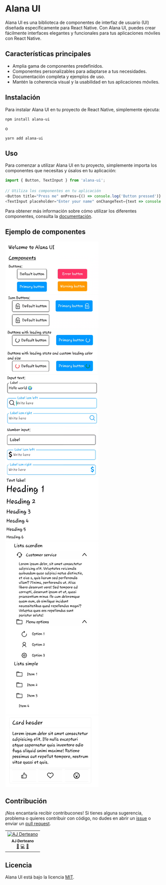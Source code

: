 # Alana UI

Alana UI es una biblioteca de componentes de interfaz de usuario (UI) diseñada específicamente para React Native. Con Alana UI, puedes crear fácilmente interfaces elegantes y funcionales para tus aplicaciones móviles con React Native.

## Características principales

- Amplia gama de componentes predefinidos.
- Componentes personalizables para adaptarse a tus necesidades.
- Documentación completa y ejemplos de uso.
- Mantén la coherencia visual y la usabilidad en tus aplicaciones móviles.

## Instalación

Para instalar Alana UI en tu proyecto de React Native, simplemente ejecuta:

```
npm install alana-ui
```

o

```
yarn add alana-ui
```

## Uso

Para comenzar a utilizar Alana UI en tu proyecto, simplemente importa los componentes que necesitas y úsalos en tu aplicación:

```javascript
import { Button, TextInput } from 'alana-ui';

// Utiliza los componentes en tu aplicación
<Button title="Press me" onPress={() => console.log('Button pressed')} />
<TextInput placeholder="Enter your name" onChangeText={text => console.log(text)} />
```

Para obtener más información sobre cómo utilizar los diferentes componentes, consulta la [documentación](https://alana-ui-docs.com).

## Ejemplo de componentes

<img alt="Botones" src="docs/static/images/buttons.png" width="300">

<img alt="Botones" src="docs/static/images/icon_buttons.png" width="300">

<img alt="Botones" src="docs/static/images/loading_buttons.png" width="300">

<img alt="Botones" src="docs/static/images/input_text.png" width="300">

<img alt="Botones" src="docs/static/images/number_input.png" width="300">

<img alt="Botones" src="docs/static/images/label.png" width="300">

<img alt="Botones" src="docs/static/images/list.png" width="300">

<img alt="Botones" src="docs/static/images/card.png" width="300">

## Contribución

¡Nos encantaría recibir contribucones! Si tienes alguna sugerencia, problema o quieres contribuir con código, no dudes en abrir un [issue](https://github.com/alana-ui/alana-ui/issues) o enviar un [pull request](https://github.com/alana-ui/alana-ui/pulls).

<table>
  <tr>
    <td align="center">
      <a href="https://aj-derteano.github.io/">
        <img src="https://avatars.githubusercontent.com/u/55628495?u=df2bb92f2981c44df7f64ea6bd77e7945da0674f&v=4" width="100px;" alt="AJ Derteano"/>
        <br />
          <sub>
            <b>AJ Derteano</b>
          </sub>
      </a>
      <br />
      <a href="#ideas-AJ-Derteano" title="Ideas, Planning, & Feedback">🤔</a>
      <a href="https://github.com/AJ-Derteano/alana-ui/commits?author=AJ-Derteano" title="Code">💻</a>
      <a href="https://github.com/AJ-Derteano/alana-ui/commits?author=AJ-Derteano" title="Documentation">📖</a>
    </td>
  </tr>
</table>

## Licencia

Alana UI está bajo la licencia [MIT](https://opensource.org/licenses/MIT).
